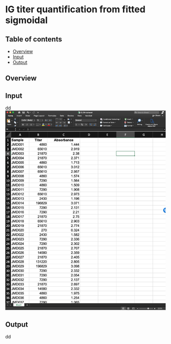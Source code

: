 # IG titer quantification from fitted sigmoidal

## Table of contents
* [Overview](#Overview)
* [Input](#Input)
* [Output](#Output)

## Overview


## Input
dd
![Input example](Images/input.png)

## Output
dd
